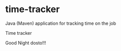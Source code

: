 # time-tracker
Java (Maven) application for tracking time on the job

Time tracker

Good Night dosto!!!
